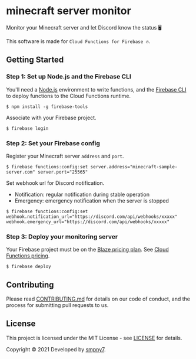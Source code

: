 # minecraft server monitor

Monitor your Minecraft server and let Discord know the status 🖥

This software is made for `Cloud Functions for Firebase 🔥`.


## Getting Started

### Step 1: Set up Node.js and the Firebase CLI
You'll need a [Node.js](https://nodejs.org) environment to write functions,
and the [Firebase CLI](https://firebase.google.com/docs/cli#setup_update_cli) to deploy functions to the Cloud Functions runtime.

```shell
$ npm install -g firebase-tools
```

Associate with your Firebase project.

```shell
$ firebase login
```


### Step 2: Set your Firebase config

Register your Minecraft server `address` and `port`.

```shell
$ firebase functions:config:set server.address="minecraft-sample-server.com" server.port="25565"
```

Set webhook url for Discord notification.

- Notification: regular notification during stable operation
- Emergency: emergency notification when the server is stopped

```shell
$ firebase functions:config:set webhook.notification_url="https://discord.com/api/webhooks/xxxxx" webhook.emergency_url="https://discord.com/api/webhooks/xxxxx"
```


### Step 3: Deploy your monitoring server

Your Firebase project must be on the [Blaze pricing plan](https://firebase.google.com/pricing).
See [Cloud Functions pricing](https://firebase.google.com/support/faq#functions-pricing).

```shell
$ firebase deploy
```


## Contributing

Please read [CONTRIBUTING.md](https://github.com/smpny7/minecraft-server-monitor/blob/main/CONTRIBUTION.md) for details on our code of conduct, and the process for submitting pull requests to us.


## License

This project is licensed under the MIT License - see [LICENSE](https://github.com/smpny7/minecraft-server-monitor/blob/main/LICENCE) for details.

Copyright &copy; 2021 Developed by [smpny7](https://github.com/smpny7).
